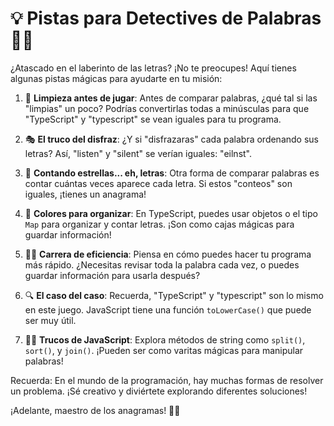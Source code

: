 # 💡 Pistas para Detectives de Palabras 🕵️‍♂️

¿Atascado en el laberinto de las letras? ¡No te preocupes! Aquí tienes algunas pistas mágicas para ayudarte en tu misión:

1. 🧹 **Limpieza antes de jugar**:
   Antes de comparar palabras, ¿qué tal si las "limpias" un poco? Podrías convertirlas todas a minúsculas para que "TypeScript" y "typescript" se vean iguales para tu programa.

2. 🎭 **El truco del disfraz**:
   ¿Y si "disfrazaras" cada palabra ordenando sus letras? Así, "listen" y "silent" se verían iguales: "eilnst".

3. 🧮 **Contando estrellas... eh, letras**:
   Otra forma de comparar palabras es contar cuántas veces aparece cada letra. Si estos "conteos" son iguales, ¡tienes un anagrama!

4. 🎨 **Colores para organizar**:
   En TypeScript, puedes usar objetos o el tipo `Map` para organizar y contar letras. ¡Son como cajas mágicas para guardar información!

5. 🏃‍♂️ **Carrera de eficiencia**:
   Piensa en cómo puedes hacer tu programa más rápido. ¿Necesitas revisar toda la palabra cada vez, o puedes guardar información para usarla después?

6. 🔍 **El caso del caso**:
   Recuerda, "TypeScript" y "typescript" son lo mismo en este juego. JavaScript tiene una función `toLowerCase()` que puede ser muy útil.

7. 🧙‍♂️ **Trucos de JavaScript**:
   Explora métodos de string como `split()`, `sort()`, y `join()`. ¡Pueden ser como varitas mágicas para manipular palabras!

Recuerda: En el mundo de la programación, hay muchas formas de resolver un problema. ¡Sé creativo y diviértete explorando diferentes soluciones!

¡Adelante, maestro de los anagramas! 🚀✨

